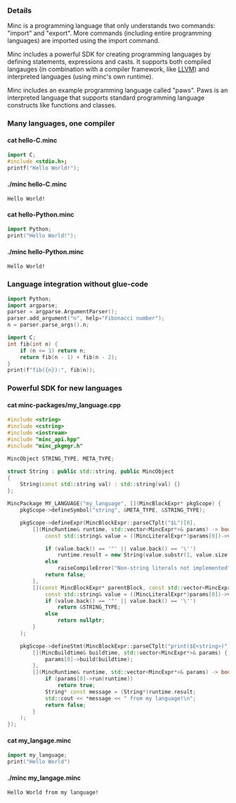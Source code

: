 
### Details

Minc is a programming language that only understands two commands: "import" and "export". More commands (including entire programming languages) are imported using the import command.

Minc includes a powerful SDK for creating programming languages by defining statements, expressions and casts. It supports both compiled langauges (in combination with a compiler framework, like [LLVM](https://llvm.org/)) and interpreted languages (using minc's own runtime).

Minc includes an example programming language called "paws". Paws is an interpreted language that supports standard programming language constructs like functions and classes.

### Many languages, one compiler

#### cat hello-C.minc

```C++
import C;
#include <stdio.h>;
printf("Hello World!");
```

#### ./minc hello-C.minc

```
Hello World!
```


#### cat hello-Python.minc

```C++
import Python;
print("Hello World!");
```

#### ./minc hello-Python.minc

```
Hello World!
```

### Language integration without glue-code

```C++
import Python;
import argparse;
parser = argparse.ArgumentParser();
parser.add_argument("n", help="Fibonacci number");
n = parser.parse_args().n;

import C;
int fib(int n) {
	if (n <= 1) return n;
	return fib(n - 1) + fib(n - 2);
}
print(f"fib({n}):", fib(n));
```

### Powerful SDK for new languages

#### cat minc-packages/my_language.cpp

```C++
#include <string>
#include <cstring>
#include <iostream>
#include "minc_api.hpp"
#include "minc_pkgmgr.h"

MincObject STRING_TYPE, META_TYPE;

struct String : public std::string, public MincObject
{
	String(const std::string val) : std::string(val) {}
};

MincPackage MY_LANGUAGE("my_language", [](MincBlockExpr* pkgScope) {
	pkgScope->defineSymbol("string", &META_TYPE, &STRING_TYPE);

	pkgScope->defineExpr(MincBlockExpr::parseCTplt("$L")[0],
		[](MincRuntime& runtime, std::vector<MincExpr*>& params) -> bool {
			const std::string& value = ((MincLiteralExpr*)params[0])->value;

			if (value.back() == '"' || value.back() == '\'')
				runtime.result = new String(value.substr(1, value.size() - 2));
			else
				raiseCompileError("Non-string literals not implemented", params[0]);
			return false;
		},
		[](const MincBlockExpr* parentBlock, const std::vector<MincExpr*>& params) -> MincObject* {
			const std::string& value = ((MincLiteralExpr*)params[0])->value;
			if (value.back() == '"' || value.back() == '\'')
				return &STRING_TYPE;
			else
				return nullptr;
		}
	);

	pkgScope->defineStmt(MincBlockExpr::parseCTplt("print($E<string>)"),
		[](MincBuildtime& buildtime, std::vector<MincExpr*>& params) {
			params[0]->build(buildtime);
		},
		[](MincRuntime& runtime, std::vector<MincExpr*>& params) -> bool {
			if (params[0]->run(runtime))
				return true;
			String* const message = (String*)runtime.result;
			std::cout << *message << " from my language!\n";
			return false;
		}
	);
});
```

#### cat my_langage.minc
```C++
import my_language;
print("Hello World")
```

#### ./minc my_langage.minc
```
Hello World from my language!
```